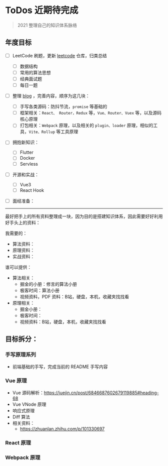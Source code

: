 # ToDos 近期待完成

> 2021 整理自己的知识体系脉络

## 年度目标

- [ ] LeetCode 刷题，更新 [leetcode](https://github.com/Jsmond2016/leetcode) 仓库，归类总结
  - [ ] 数据结构
  - [ ] 常用的算法思想
  - [ ] 经典面试题
  - [ ] 每日一题
- [ ] 整理 [blog](https://github.com/Jsmond2016/blog) ，完善内容，顺序为这几块：
  - [ ]  手写各类源码：防抖节流，`promise` 等基础的
  - [ ]  框架相关：`React、 Router，Redux` 等，`Vue、Router、Vuex` 等，以及源码核心原理
  - [ ]  打包相关：`Webpack` 原理，以及相关的 `plugin、loader` 原理，相似的工具，`Vite、Rollup` 等工具原理
- [ ] 拥抱新知识：
  - [ ] Flutter
  - [ ] Docker
  - [ ] Servless
- [ ] 开源和实战：
  - [ ] Vue3
  - [ ] React Hook
- [ ] 面经准备：



---

最好把手上的所有资料整理成一块，因为目的是搭建知识体系，因此需要好好利用好手头上的资料：

我需要的：

- 算法资料：
- 原理资料：
- 实战资料：

谁可以提供：

- 算法相关：
  - 掘金的小册：修言的算法小册
  - 极客时间：算法小册
  - 视频资料，PDF 资料：B站，硬盘，本机，收藏夹找找看
- 原理相关：
  - 掘金小册：
  - 极客时间：
  - 视频资料：B站，硬盘，本机，收藏夹找找看



## 目标拆分：

### 手写原理系列

- 前端基础的手写，完成当前的 README 手写内容

### Vue 原理

- Vue 源码解析：https://juejin.cn/post/6846687602679119885#heading-68
- Vue VNode 原理
- 响应式原理
- Diff 算法
- 相关资料：
  - https://zhuanlan.zhihu.com/p/101330697

### React 原理

### Webpack 原理











